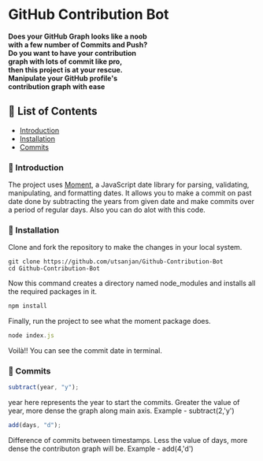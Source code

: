 # GitHub Contribution Bot

**Does your GitHub Graph looks like a noob<br>
with a few number of Commits and Push?<br>
Do you want to have your contribution<br>
graph with lots of commit like pro,<br>
then this project is at your rescue.<br>
Manipulate your GitHub profile's<br>
contribution graph with ease**

## 🔸 List of Contents

- [Introduction](#introduction)
- [Installation](#installation)
- [Commits](#Commits)

### 🔸 Introduction

The project uses [Moment](https://www.npmjs.com/package/moment), a JavaScript date library for parsing, validating, manipulating, and formatting dates. It allows you to make a commit on past date done by subtracting the years from given date and make commits over a period of regular days. Also you can do alot with this code.

### 🔸 Installation

Clone and fork the repository to make the changes in your local system.

```git-bash
git clone https://github.com/utsanjan/Github-Contribution-Bot
cd Github-Contribution-Bot
```

Now this command creates a directory named node_modules and installs all the required packages in it.

```javascript
npm install
```

Finally, run the project to see what the moment package does.

```javascript
node index.js
```

Voilà!!
You can see the commit date in terminal.

### 🔸 Commits

```javascript
subtract(year, "y");
```

year here represents the year to start the commits. Greater the value of year, more dense the graph along main axis. Example - subtract(2,'y')

```javascript
add(days, "d");
```

Difference of commits between timestamps. Less the value of days, more dense the contributon graph will be. Example - add(4,'d')
